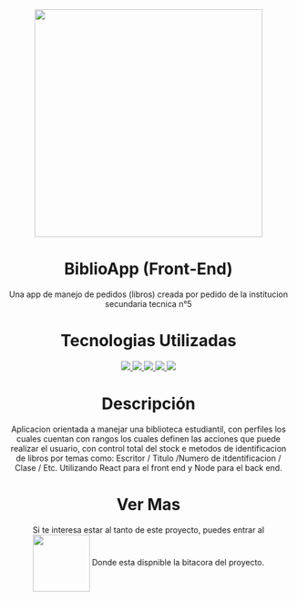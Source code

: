 <div id="header" align="center"> 
   <img src="https://minecraft-tutos.com/wp-content/uploads/2020/11/how-to-make-a-book-in-minecraft.jpg" width="400" align="center"/>
  </div>  
  <div>
  <h1 align="center">BiblioApp (Front-End)</h1>
  <p align="center">Una app de manejo de pedidos (libros) creada por pedido de la institucion secundaria tecnica n°5</p>
</div> 
  <div>
  <h1 align="center">Tecnologias Utilizadas</h1>
<p align="center"> 
    <a href="https://reactjs.org/" target="_blank"> <img src="https://img.icons8.com/color/48/000000/react-native.png"/> </a>
    <a href="https://developer.mozilla.org/en-US/docs/Web/JavaScript" target="_blank"> <img src="https://img.icons8.com/color/48/000000/javascript.png"/> </a> 
    <a href="https://www.w3.org/html/" target="_blank"> <img src="https://img.icons8.com/color/48/000000/html-5.png"/> </a> 
    <a href="https://www.w3schools.com/css/" target="_blank"> <img src="https://img.icons8.com/color/48/000000/css3.png"/> </a>
    <a href="https://git-scm.com/" target="_blank"> <img src="https://img.icons8.com/color/48/000000/git.png"/> </a> 
</p>
</div> 
<div>
   <h1 align="center">Descripción</h1>
   <p align="center">
     Aplicacion orientada a manejar una biblioteca estudiantil, con perfiles los cuales cuentan con rangos los cuales definen las acciones que puede realizar el usuario, con control total del stock e metodos de identificacion de libros por temas como: Escritor / Titulo /Numero de itdentificacion / Clase / Etc.
      Utilizando React para el front end y Node para el back end.
   </p>
</div>
<div>
<h1 align="center">Ver Mas</h1>
   <p align="center">
   Si te interesa estar al tanto de este proyecto, puedes entrar al <img src="https://play-lh.googleusercontent.com/ufYLf3Gv1NmQGuRfCEEE8hdIWX923H04XFNJ0WQwmQeOqBhnacIj6hNAAoVAfHQdxA=w240-h480" width="100" align="center"/> Donde esta dispnible la bitacora del proyecto.
   </p>
   <link href="https://statuesque-hugger-f52.notion.site/Biblioteca-3b1aaa4688e444539376c086020d8693">
</div>
